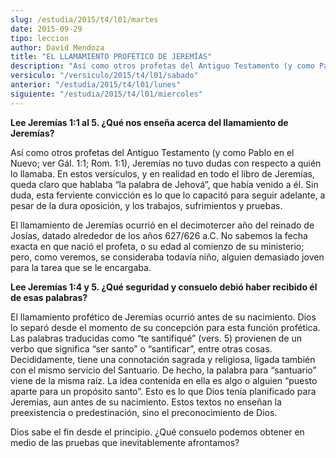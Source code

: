 ```yaml
---
slug: /estudia/2015/t4/l01/martes
date: 2015-09-29
tipo: leccion
author: David Mendoza
title: "EL LLAMAMIENTO PROFÉTICO DE JEREMÍAS"
description: "Así como otros profetas del Antiguo Testamento (y como Pablo en el Nuevo; ver  Gál. 1:1; Rom. 1:1), Jeremías no tuvo dudas con respecto a quién lo llamaba.  En estos versículos, y en realidad en todo el libro de Jeremías, queda claro  que hablaba “la palabra de Jehová”,..."
versiculo: "/versiculo/2015/t4/l01/sabado"
anterior: "/estudia/2015/t4/l01/lunes"
siguiente: "/estudia/2015/t4/l01/miercoles"
---
```


**Lee Jeremías 1:1 al 5. ¿Qué nos enseña acerca del llamamiento de Jeremías?**

Así como otros profetas del Antiguo Testamento (y como Pablo en el Nuevo; ver Gál. 1:1; Rom. 1:1), Jeremías no tuvo dudas con respecto a quién lo llamaba. En estos versículos, y en realidad en todo el libro de Jeremías, queda claro que hablaba “la palabra de Jehová”, que había venido a él. Sin duda, esta ferviente convicción es lo que lo capacitó para seguir adelante, a pesar de la dura oposición, y los trabajos, sufrimientos y pruebas.

El llamamiento de Jeremías ocurrió en el decimotercer año del reinado de Josías, datado alrededor de los años 627/626 a.C. No sabemos la fecha exacta en que nació el profeta, o su edad al comienzo de su ministerio; pero, como veremos, se consideraba todavía niño, alguien demasiado joven para la tarea que se le encargaba.

**Lee Jeremías 1:4 y 5. ¿Qué seguridad y consuelo debió haber recibido él de esas palabras?**

El llamamiento profético de Jeremías ocurrió antes de su nacimiento. Dios lo separó desde el momento de su concepción para esta función profética. Las palabras traducidas como “te santifiqué” (vers. 5) provienen de un verbo que significa “ser santo” o “santificar”, entre otras cosas. Decididamente, tiene una connotación sagrada y religiosa, ligada también con el mismo servicio del Santuario. De hecho, la palabra para “santuario” viene de la misma raíz. La idea contenida en ella es algo o alguien “puesto aparte para un propósito santo”. Esto es lo que Dios tenía planificado para Jeremías, aun antes de su nacimiento. Estos textos no enseñan la preexistencia o predestinación, sino el preconocimiento de Dios.

Dios sabe el fin desde el principio. ¿Qué consuelo podemos obtener en medio de las pruebas que inevitablemente afrontamos?
